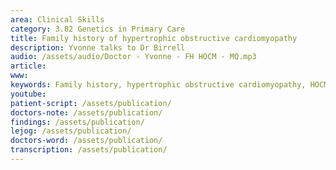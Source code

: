 ```yaml
---
area: Clinical Skills
category: 3.02 Genetics in Primary Care
title: Family history of hypertrophic obstructive cardiomyopathy
description: Yvonne talks to Dr Birrell
audio: /assets/audio/Doctor - Yvonne - FH HOCM - MQ.mp3
article: 
www: 
keywords: Family history, hypertrophic obstructive cardiomyopathy, HOCM
youtube:
patient-script: /assets/publication/
doctors-note: /assets/publication/
findings: /assets/publication/
lejog: /assets/publication/
doctors-word: /assets/publication/
transcription: /assets/publication/
--- 
```

